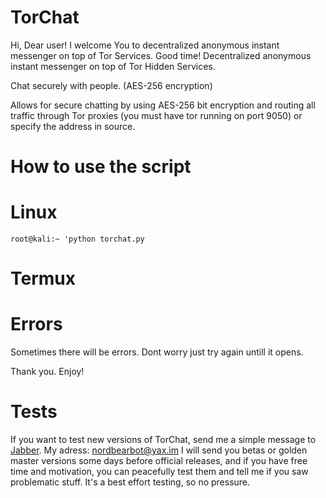# TorChat

Hi, Dear user! I welcome You to decentralized anonymous instant messenger on top of Tor Services. Good time! Decentralized anonymous instant messenger on top of Tor Hidden Services. 

Chat securely with people. (AES-256 encryption)

Allows for secure chatting by using AES-256 bit encryption and routing all traffic through Tor proxies (you must have tor running on port 9050) or specify the address in source.

# How to use the script

# Linux
`root@kali:~ 'python torchat.py`

# Termux


# Errors
Sometimes there will be errors. Dont worry just try again untill it opens.

Thank you. Enjoy!


# Tests

If you want to test new versions of TorChat, send me a simple message to [Jabber](xmpp.org). My adress: nordbearbot@yax.im
I will send you betas or golden master versions some days before official releases, and if you have free time and motivation, you can peacefully test them and tell me if you saw problematic stuff. It's a best effort testing, so no pressure.
